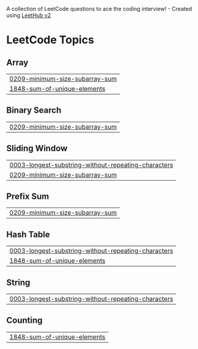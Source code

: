 A collection of LeetCode questions to ace the coding interview! - Created using [LeetHub v2](https://github.com/arunbhardwaj/LeetHub-2.0)
<!---LeetCode Topics Start-->
# LeetCode Topics
## Array
|  |
| ------- |
| [0209-minimum-size-subarray-sum](https://github.com/Gauravk1707/Leetcode/tree/master/0209-minimum-size-subarray-sum) |
| [1848-sum-of-unique-elements](https://github.com/Gauravk1707/Leetcode/tree/master/1848-sum-of-unique-elements) |
## Binary Search
|  |
| ------- |
| [0209-minimum-size-subarray-sum](https://github.com/Gauravk1707/Leetcode/tree/master/0209-minimum-size-subarray-sum) |
## Sliding Window
|  |
| ------- |
| [0003-longest-substring-without-repeating-characters](https://github.com/Gauravk1707/Leetcode/tree/master/0003-longest-substring-without-repeating-characters) |
| [0209-minimum-size-subarray-sum](https://github.com/Gauravk1707/Leetcode/tree/master/0209-minimum-size-subarray-sum) |
## Prefix Sum
|  |
| ------- |
| [0209-minimum-size-subarray-sum](https://github.com/Gauravk1707/Leetcode/tree/master/0209-minimum-size-subarray-sum) |
## Hash Table
|  |
| ------- |
| [0003-longest-substring-without-repeating-characters](https://github.com/Gauravk1707/Leetcode/tree/master/0003-longest-substring-without-repeating-characters) |
| [1848-sum-of-unique-elements](https://github.com/Gauravk1707/Leetcode/tree/master/1848-sum-of-unique-elements) |
## String
|  |
| ------- |
| [0003-longest-substring-without-repeating-characters](https://github.com/Gauravk1707/Leetcode/tree/master/0003-longest-substring-without-repeating-characters) |
## Counting
|  |
| ------- |
| [1848-sum-of-unique-elements](https://github.com/Gauravk1707/Leetcode/tree/master/1848-sum-of-unique-elements) |
<!---LeetCode Topics End-->